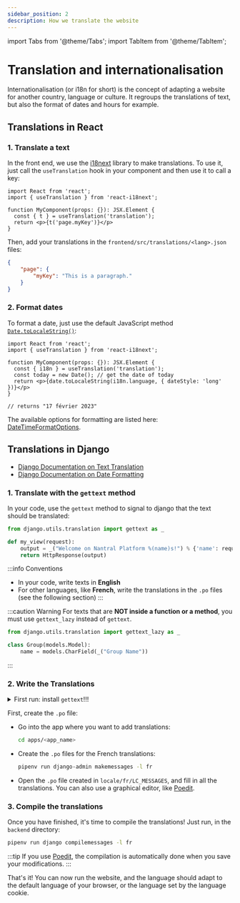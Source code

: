 ```yaml
---
sidebar_position: 2
description: How we translate the website
---
```


import Tabs from '@theme/Tabs';
import TabItem from '@theme/TabItem';

# Translation and internationalisation

Internationalisation (or i18n for short) is the concept of adapting a website
for another country, language or culture. It regroups the translations of text,
but also the format of dates and hours for example.

## Translations in React

### 1. Translate a text

In the front end, we use the [i18next](https://react.i18next.com/) library to make translations.
To use it, just call the `useTranslation` hook in your component and then use it to call a key:
```tsx
import React from 'react';
import { useTranslation } from 'react-i18next';

function MyComponent(props: {}): JSX.Element {
  const { t } = useTranslation('translation');
  return <p>{t('page.myKey')}</p>
}
```

Then, add your translations in the `frontend/src/translations/<lang>.json` files:
```json
{
    "page": {
        "myKey": "This is a paragraph."
    }
}
```

### 2. Format dates

To format a date, just use the default JavaScript method [`Date.toLocaleString()`](https://developer.mozilla.org/en-US/docs/Web/JavaScript/Reference/Global_Objects/Date/toLocaleString):
```tsx
import React from 'react';
import { useTranslation } from 'react-i18next';

function MyComponent(props: {}): JSX.Element {
  const { i18n } = useTranslation('translation');
  const today = new Date(); // get the date of today
  return <p>{date.toLocaleString(i18n.language, { dateStyle: 'long' })}</p>
}

// returns "17 février 2023"
```

The available options for formatting are listed here:
[DateTimeFormatOptions](https://developer.mozilla.org/en-US/docs/Web/JavaScript/Reference/Global_Objects/Intl/DateTimeFormat/DateTimeFormat#options).

## Translations in Django

* [Django Documentation on Text Translation](https://docs.djangoproject.com/en/4.1/topics/i18n/translation/)
* [Django Documentation on Date Formatting](https://docs.djangoproject.com/en/4.1/topics/i18n/formatting/)

### 1. Translate with the `gettext` method

In your code, use the `gettext` method to signal to django that the text should
be translated:

```python
from django.utils.translation import gettext as _

def my_view(request):
    output = _("Welcome on Nantral Platform %(name)s!") % {'name': request.user.first_name}
    return HttpResponse(output)
```

:::info Conventions
* In your code, write texts in **English**
* For other languages, like **French**, write the translations in the `.po` files
    (see the following section)
:::

:::caution Warning
For texts that are **NOT inside a function or a method**, you must use 
`gettext_lazy` instead of `gettext`.

```python
from django.utils.translation import gettext_lazy as _

class Group(models.Model):
    name = models.CharField(_("Group Name"))
```
:::

### 2. Write the Translations

<details>
<summary>First run: install <code>gettext</code>!!!</summary>

To use the django commands for translations, you have to install the `gettext` program.

<Tabs groupId="os">
<TabItem value="win" label="Windows">

The `gettext` utility is not really supported on Windows. You can refer to the
[django documentation](https://docs.djangoproject.com/en/4.1/topics/i18n/translation/#gettext-on-windows),
which proposes some alternatives. However, we strongly recommend you to use
[WSL](https://learn.microsoft.com/windows/wsl/install) instead, so as to run
*Nantral Platform* in a Linux machine (in your Windows).

</TabItem>
<TabItem value="mac" label="MacOS">

Run this command:
```bash
brew install gettext
```

</TabItem>
<TabItem value="lin" label="Linux">

Run these commands:
```bash
sudo apt-get update
sudo apt-get install gettext
```

</TabItem>
</Tabs>
</details>

First, create the `.po` file:
* Go into the app where you want to add translations:
    ```bash
    cd apps/<app_name>
    ```
* Create the `.po` files for the French translations:
    ```bash
    pipenv run django-admin makemessages -l fr
    ```
* Open the `.po` file created in `locale/fr/LC_MESSAGES`,
    and fill in all the translations. You can also use a graphical editor,
    like [Poedit](https://poedit.net/).

### 3. Compile the translations

Once you have finished, it's time to compile the translations! Just run, in
the `backend` directory:
```bash
pipenv run django compilemessages -l fr
```

:::tip
If you use [Poedit](https://poedit.net/), the compilation is automatically
done when you save your modifications.
:::

That's it! You can now run the website, and the language should adapt to the
default language of your browser, or the language set by the language cookie.
